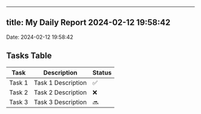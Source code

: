 
---
title: My Daily Report 2024-02-12 19:58:42
---

Date: 2024-02-12 19:58:42

## Tasks Table

| Task | Description | Status |
|------|-------------|--------|
| Task 1 | Task 1 Description | ✅ |
| Task 2 | Task 2 Description | ❌ |
| Task 3 | Task 3 Description | 🔜 |
